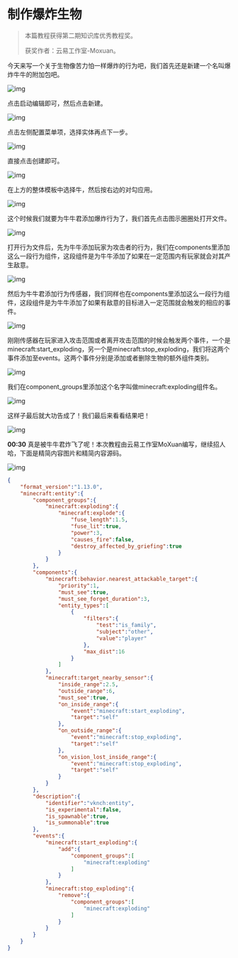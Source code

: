 # 制作爆炸生物

> 本篇教程获得第二期知识库优秀教程奖。
>
> 获奖作者：云易工作室-Moxuan。

今天来写一个关于生物像苦力怕一样爆炸的行为吧，我们首先还是新建一个名叫爆炸牛牛的附加包吧。

![img](./images/3_0.png)



点击启动编辑即可，然后点击新建。

![img](./images/3_1.png)



点击左侧配置菜单项，选择实体再点下一步。

![img](./images/3_2.png)



直接点击创建即可。

![img](./images/3_3.png)



在上方的整体模板中选择牛，然后按右边的对勾应用。

![img](./images/3_4.png)



这个时候我们就要为牛牛君添加爆炸行为了，我们首先点击图示圈圈处打开文件。

![img](./images/3_5.png)



打开行为文件后，先为牛牛添加玩家为攻击者的行为，我们在components里添加这么一段行为组件，这段组件是为牛牛添加了如果在一定范围内有玩家就会对其产生敌意。

![img](./images/3_6.png)



然后为牛牛君添加行为传感器，我们同样也在components里添加这么一段行为组件，这段组件是为牛牛添加了如果有敌意的目标进入一定范围就会触发的相应的事件。

![img](./images/3_7.png)



刚刚传感器在玩家进入攻击范围或者离开攻击范围的时候会触发两个事件，一个是minecraft:start_exploding，另一个是minecraft:stop_exploding，我们将这两个事件添加至events。这两个事件分别是添加或者删除生物的额外组件类别。

![img](./images/3_8.png)



我们在component_groups里添加这个名字叫做minecraft:exploding组件名。

![img](./images/3_9.png)



这样子最后就大功告成了！我们最后来看看结果吧！

![img](./images/3_10.png)



**00:30** 真是被牛牛君炸飞了呢！本次教程由云易工作室MoXuan编写，继续招人哈，下面是精简内容图片和精简内容源码。

![img](./images/3_11.png)



```json
{
    "format_version":"1.13.0",
    "minecraft:entity":{
        "component_groups":{
            "minecraft:exploding":{
                "minecraft:explode":{
                    "fuse_length":1.5,
                    "fuse_lit":true,
                    "power":3,
                    "causes_fire":false,
                    "destroy_affected_by_griefing":true
                }
            }
        },
        "components":{
            "minecraft:behavior.nearest_attackable_target":{
                "priority":1,
                "must_see":true,
                "must_see_forget_duration":3,
                "entity_types":[
                    {
                        "filters":{
                            "test":"is_family",
                            "subject":"other",
                            "value":"player"
                        },
                        "max_dist":16
                    }
                ]
            },
            "minecraft:target_nearby_sensor":{
                "inside_range":2.5,
                "outside_range":6,
                "must_see":true,
                "on_inside_range":{
                    "event":"minecraft:start_exploding",
                    "target":"self"
                },
                "on_outside_range":{
                    "event":"minecraft:stop_exploding",
                    "target":"self"
                },
                "on_vision_lost_inside_range":{
                    "event":"minecraft:stop_exploding",
                    "target":"self"
                }
            }
        },
        "description":{
            "identifier":"vknch:entity",
            "is_experimental":false,
            "is_spawnable":true,
            "is_summonable":true
        },
        "events":{
            "minecraft:start_exploding":{
                "add":{
                    "component_groups":[
                        "minecraft:exploding"
                    ]
                }
            },
            "minecraft:stop_exploding":{
                "remove":{
                    "component_groups":[
                        "minecraft:exploding"
                    ]
                }
            }
        }
    }
}
```

